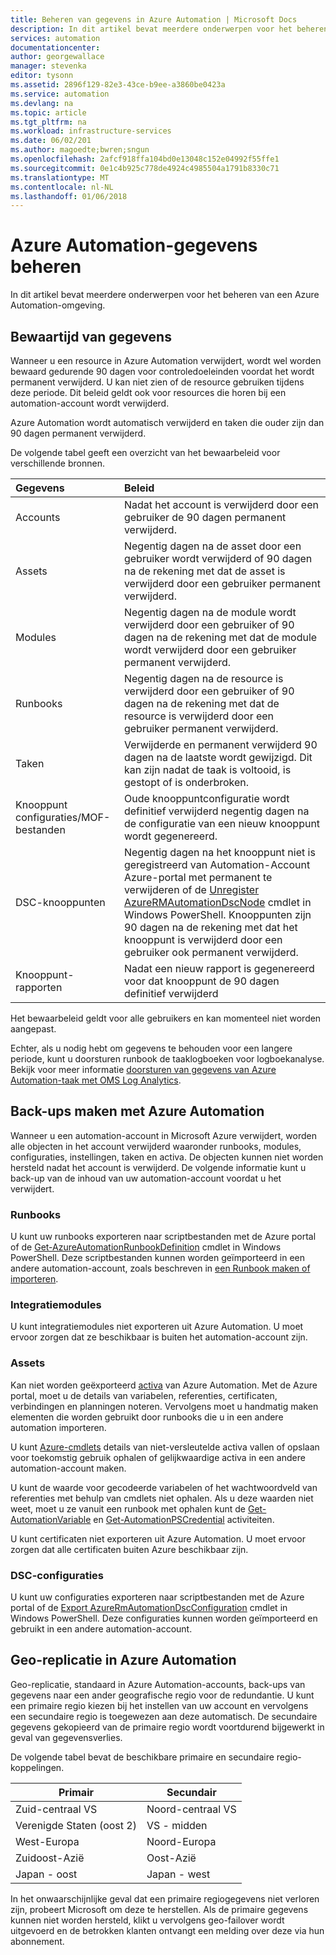 ```yaml
---
title: Beheren van gegevens in Azure Automation | Microsoft Docs
description: In dit artikel bevat meerdere onderwerpen voor het beheren van een Azure Automation-omgeving.  Momenteel bevat bewaren van gegevens en back-ups van Azure Automation-noodherstel in Azure Automation.
services: automation
documentationcenter: 
author: georgewallace
manager: stevenka
editor: tysonn
ms.assetid: 2896f129-82e3-43ce-b9ee-a3860be0423a
ms.service: automation
ms.devlang: na
ms.topic: article
ms.tgt_pltfrm: na
ms.workload: infrastructure-services
ms.date: 06/02/201
ms.author: magoedte;bwren;sngun
ms.openlocfilehash: 2afcf918ffa104bd0e13048c152e04992f55ffe1
ms.sourcegitcommit: 0e1c4b925c778de4924c4985504a1791b8330c71
ms.translationtype: MT
ms.contentlocale: nl-NL
ms.lasthandoff: 01/06/2018
---
```

# <a name="managing-azure-automation-data"></a>Azure Automation-gegevens beheren
In dit artikel bevat meerdere onderwerpen voor het beheren van een Azure Automation-omgeving.

## <a name="data-retention"></a>Bewaartijd van gegevens
Wanneer u een resource in Azure Automation verwijdert, wordt wel worden bewaard gedurende 90 dagen voor controledoeleinden voordat het wordt permanent verwijderd.  U kan niet zien of de resource gebruiken tijdens deze periode.  Dit beleid geldt ook voor resources die horen bij een automation-account wordt verwijderd.

Azure Automation wordt automatisch verwijderd en taken die ouder zijn dan 90 dagen permanent verwijderd.

De volgende tabel geeft een overzicht van het bewaarbeleid voor verschillende bronnen.

| Gegevens | Beleid |
|:--- |:--- |
| Accounts |Nadat het account is verwijderd door een gebruiker de 90 dagen permanent verwijderd. |
| Assets |Negentig dagen na de asset door een gebruiker wordt verwijderd of 90 dagen na de rekening met dat de asset is verwijderd door een gebruiker permanent verwijderd. |
| Modules |Negentig dagen na de module wordt verwijderd door een gebruiker of 90 dagen na de rekening met dat de module wordt verwijderd door een gebruiker permanent verwijderd. |
| Runbooks |Negentig dagen na de resource is verwijderd door een gebruiker of 90 dagen na de rekening met dat de resource is verwijderd door een gebruiker permanent verwijderd. |
| Taken |Verwijderde en permanent verwijderd 90 dagen na de laatste wordt gewijzigd. Dit kan zijn nadat de taak is voltooid, is gestopt of is onderbroken. |
| Knooppunt configuraties/MOF-bestanden |Oude knooppuntconfiguratie wordt definitief verwijderd negentig dagen na de configuratie van een nieuw knooppunt wordt gegenereerd. |
| DSC-knooppunten |Negentig dagen na het knooppunt niet is geregistreerd van Automation-Account Azure-portal met permanent te verwijderen of de [Unregister AzureRMAutomationDscNode](https://msdn.microsoft.com/library/mt603500.aspx) cmdlet in Windows PowerShell. Knooppunten zijn 90 dagen na de rekening met dat het knooppunt is verwijderd door een gebruiker ook permanent verwijderd. |
| Knooppunt-rapporten |Nadat een nieuw rapport is gegenereerd voor dat knooppunt de 90 dagen definitief verwijderd |

Het bewaarbeleid geldt voor alle gebruikers en kan momenteel niet worden aangepast.

Echter, als u nodig hebt om gegevens te behouden voor een langere periode, kunt u doorsturen runbook de taaklogboeken voor logboekanalyse.  Bekijk voor meer informatie [doorsturen van gegevens van Azure Automation-taak met OMS Log Analytics](automation-manage-send-joblogs-log-analytics.md).   

## <a name="backing-up-azure-automation"></a>Back-ups maken met Azure Automation
Wanneer u een automation-account in Microsoft Azure verwijdert, worden alle objecten in het account verwijderd waaronder runbooks, modules, configuraties, instellingen, taken en activa. De objecten kunnen niet worden hersteld nadat het account is verwijderd.  De volgende informatie kunt u back-up van de inhoud van uw automation-account voordat u het verwijdert. 

### <a name="runbooks"></a>Runbooks
U kunt uw runbooks exporteren naar scriptbestanden met de Azure portal of de [Get-AzureAutomationRunbookDefinition](https://msdn.microsoft.com/library/dn690269.aspx) cmdlet in Windows PowerShell.  Deze scriptbestanden kunnen worden geïmporteerd in een andere automation-account, zoals beschreven in [een Runbook maken of importeren](https://msdn.microsoft.com/library/dn643637.aspx).

### <a name="integration-modules"></a>Integratiemodules
U kunt integratiemodules niet exporteren uit Azure Automation.  U moet ervoor zorgen dat ze beschikbaar is buiten het automation-account zijn.

### <a name="assets"></a>Assets
Kan niet worden geëxporteerd [activa](https://msdn.microsoft.com/library/dn939988.aspx) van Azure Automation.  Met de Azure portal, moet u de details van variabelen, referenties, certificaten, verbindingen en planningen noteren.  Vervolgens moet u handmatig maken elementen die worden gebruikt door runbooks die u in een andere automation importeren.

U kunt [Azure-cmdlets](https://msdn.microsoft.com/library/dn690262.aspx) details van niet-versleutelde activa vallen of opslaan voor toekomstig gebruik ophalen of gelijkwaardige activa in een andere automation-account maken.

U kunt de waarde voor gecodeerde variabelen of het wachtwoordveld van referenties met behulp van cmdlets niet ophalen.  Als u deze waarden niet weet, moet u ze vanuit een runbook met ophalen kunt de [Get-AutomationVariable](https://msdn.microsoft.com/library/dn940012.aspx) en [Get-AutomationPSCredential](https://msdn.microsoft.com/library/dn940015.aspx) activiteiten.

U kunt certificaten niet exporteren uit Azure Automation.  U moet ervoor zorgen dat alle certificaten buiten Azure beschikbaar zijn.

### <a name="dsc-configurations"></a>DSC-configuraties
U kunt uw configuraties exporteren naar scriptbestanden met de Azure portal of de [Export AzureRmAutomationDscConfiguration](https://msdn.microsoft.com/library/mt603485.aspx) cmdlet in Windows PowerShell. Deze configuraties kunnen worden geïmporteerd en gebruikt in een andere automation-account.

## <a name="geo-replication-in-azure-automation"></a>Geo-replicatie in Azure Automation
Geo-replicatie, standaard in Azure Automation-accounts, back-ups van gegevens naar een ander geografische regio voor de redundantie. U kunt een primaire regio kiezen bij het instellen van uw account en vervolgens een secundaire regio is toegewezen aan deze automatisch. De secundaire gegevens gekopieerd van de primaire regio wordt voortdurend bijgewerkt in geval van gegevensverlies.  

De volgende tabel bevat de beschikbare primaire en secundaire regio-koppelingen.

| Primair | Secundair |
| --- | --- |
| Zuid-centraal VS |Noord-centraal VS |
| Verenigde Staten (oost 2) |VS - midden |
| West-Europa |Noord-Europa |
| Zuidoost-Azië |Oost-Azië |
| Japan - oost |Japan - west |

In het onwaarschijnlijke geval dat een primaire regiogegevens niet verloren zijn, probeert Microsoft om deze te herstellen. Als de primaire gegevens kunnen niet worden hersteld, klikt u vervolgens geo-failover wordt uitgevoerd en de betrokken klanten ontvangt een melding over deze via hun abonnement.


